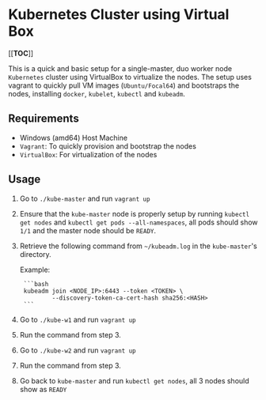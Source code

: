 # Kubernetes Cluster using Virtual Box

[[__TOC__]]

This is a quick and basic setup for a single-master, duo worker node `Kubernetes` cluster using VirtualBox to virtualize the nodes. The setup uses vagrant to quickly pull VM images (`Ubuntu/Focal64`) and bootstraps the nodes, installing `docker`, `kubelet`, `kubectl` and `kubeadm`.

## Requirements

- Windows (amd64) Host Machine
- `Vagrant`: To quickly provision and bootstrap the nodes
- `VirtualBox`: For virtualization of the nodes

## Usage

1. Go to `./kube-master` and run `vagrant up`
1. Ensure that the `kube-master` node is properly setup by running `kubectl get nodes` and `kubectl get pods --all-namespaces`, all pods should show `1/1` and the master node should be `READY`.
1. Retrieve the following command from `~/kubeadm.log` in the `kube-master`'s directory.  

    Example:

        ```bash
        kubeadm join <NODE_IP>:6443 --token <TOKEN> \
                --discovery-token-ca-cert-hash sha256:<HASH>
        ```

1. Go to `./kube-w1` and run `vagrant up`
1. Run the command from step 3.
1. Go to `./kube-w2` and run `vagrant up`
1. Run the command from step 3.
1. Go back to `kube-master` and run `kubectl get nodes`, all 3 nodes should show as `READY`
